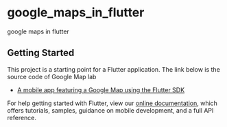 # google_maps_in_flutter

google maps in flutter

## Getting Started

This project is a starting point for a Flutter application.
The link below is the source code of Google Map lab

- [A mobile app featuring a Google Map using the Flutter SDK](https://github.com/ZexiXin/Google-Map-Lab-CYBR8480/lib/main.dart)

For help getting started with Flutter, view our
[online documentation](https://flutter.dev/docs), which offers tutorials,
samples, guidance on mobile development, and a full API reference.
